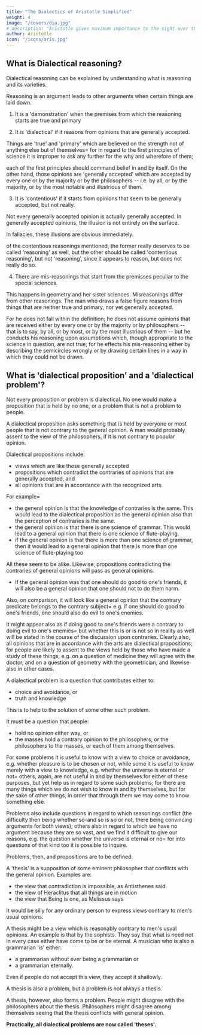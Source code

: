 ```yaml
---
title: "The Dialectics of Aristotle Simplified"
weight: 4
image: "/covers/dia.jpg"
# description: "Aristotle gives maximum importance to the sight over the other senses"
author: Aristotle
icon: "/icons/aris.jpg"
---
```




<!-- Our treatise proposes to find a line of inquiry whereby we shall be able to reason from opinions that are generally accepted about every problem propounded to us, and also shall ourselves, when standing up to an argument, avoid saying anything that will obstruct us.  -->

## What is Dialectical reasoning?

Dialectical reasoning can be explained by understanding what is reasoning and its varieties.

Reasoning is an argument leads to other arguments when certain things are laid down<!-- , something other than these necessarily comes about through them -->.

1. It is a 'demonstration' when the premises from which the reasoning starts are true and primary<!-- , or are such that our knowledge of them has originally come through premisses which are primary and true=  -->

2. It is 'dialectical' if it reasons from opinions that are generally accepted. 

Things are 'true' and 'primary' which are believed on the strength not of anything else but of themselves= for in regard to the first principles of science it is improper to ask any further for the why and wherefore of them; 

each of the first principles should command belief in and by itself. On the other hand, those opinions are 'generally accepted' which are accepted by every one or by the majority or by the philosophers -- i.e. by all, or by the majority, or by the most notable and illustrious of them. 

3. It is 'contentious' if it starts from opinions that seem to be generally accepted, but not really. 

<!--  such, or again if it merely seems to reason from opinions that are or seem to be generally accepted.  -->

Not every generally accepted opinion is actually generally accepted. In generally accepted opinions, the illusion is not entirely on the surface. <!-- , as happens in the case of the principles of contentious arguments;  -->

In fallacies, these illusions are obvious immediately. 


of the contentious reasonings mentioned, the former really deserves to be called 'reasoning' as well, but the other should be called 'contentious reasoning', but not 'reasoning', since it appears to reason, but does not really do so.

4. There are mis-reasonings that start from the premisses peculiar to the special sciences.

This happens in geometry and her sister sciences. Misreasonings differ from other reasonings. The man who draws a false figure reasons from things that are neither true and primary, nor yet generally accepted. 

For he does not fall within the definition; he does not assume opinions that are received either by every one or by the majority or by philosophers -- that is to say, by all, or by most, or by the most illustrious of them -- but he conducts his reasoning upon assumptions which, though appropriate to the science in question, are not true; for he effects his mis-reasoning either by describing the semicircles wrongly or by drawing certain lines in a way in which they could not be drawn.

 
## What is 'dialectical proposition' and a 'dialectical problem'?

Not every proposition or problem is dialectical. No one would make a proposition that is held by no one, or a problem that is not a problem to people. 

A dialectical proposition asks something that is held by everyone or most people that is not contrary to the general opinion. A man would probably assent to the view of the philosophers, if it is not contrary to popular opinion. 

Dialectical propositions include:
- views which are like those generally accepted
- propositions which contradict the contraries of opinions that are generally accepted, and
- all opinions that are in accordance with the recognized arts.

For example= 

- the general opinion is that the knowledge of contraries is the same. This would lead to the dialectical proposition as the general opinion also that the perception of contraries is the same.
- the general opinion is that there is one science of grammar. This would lead to a general opinion that there is one science of flute-playing. 
- if the general opinion is that there is more than one science of grammar, then it would lead to a general opinion that there is more than one science of flute-playing too 

All these seem to be alike. Likewise, propositions contradicting the contraries of general opinions will pass as general opinions. 

- If the general opinion was that one should do good to one's friends, it will also be a general opinion that one should not to do them harm. 

<!-- Here, that one ought to do harm to one's friends is contrary to the general view, and that one ought not to do them harm is the contradictory of that contrary. Likewise also, if one ought to do good to one's friends, one ought not to do good to one's enemies= this too is the contradictory of the view contrary to the general view; the contrary being that one ought to do good to one's enemies. Likewise, also, in other cases.  -->

Also, on comparison, it will look like a general opinion that the contrary predicate belongs to the contrary subject= e.g. if one should do good to one's friends, one should also do evil to one's enemies. 

It might appear also as if doing good to one's friends were a contrary to doing evil to one's enemies= but whether this is or is not so in reality as well will be stated in the course of the discussion upon contraries. Clearly also, all opinions that are in accordance with the arts are dialectical propositions; for people are likely to assent to the views held by those who have made a study of these things, e.g. on a question of medicine they will agree with the doctor, and on a question of geometry with the geometrician; and likewise also in other cases.

A dialectical problem is a question that contributes either to:
- choice and avoidance, or
- truth and knowledge

This is to help to the solution of some other such problem. 

It must be a question that people:
- hold no opinion either way, or
- the masses hold a contrary opinion to the philosophers, or the philosophers to the masses, or each of them among themselves. 

For some problems it is useful to know with a view to choice or avoidance, e.g. whether pleasure is to be chosen or not, while some it is useful to know merely with a view to knowledge, e.g. whether the universe is eternal or not= others, again, are not useful in and by themselves for either of these purposes, but yet help us in regard to some such problems; for there are many things which we do not wish to know in and by themselves, but for the sake of other things, in order that through them we may come to know something else. 

Problems also include questions in regard to which reasonings conflict (the difficulty then being whether so-and so is so or not, there being convincing arguments for both views); others also in regard to which we have no argument because they are so vast, and we find it difficult to give our reasons, e.g. the question whether the universe is eternal or no= for into questions of that kind too it is possible to inquire. 

Problems, then, and propositions are to be defined. 

A 'thesis' is a supposition of some eminent philosopher that conflicts with the general opinion. Examples are:
- the view that contradiction is impossible, as Antisthenes said
- the view of Heraclitus that all things are in motion
- the view that Being is one, as Melissus says

It would be silly for any ordinary person to express views contrary to men's usual opinions.

A thesis might be a view which is reasonably contrary to men's usual opinions. An example is that by the sophists. They say that what is need not in every case either have come to be or be eternal. A musician who is also a grammarian 'is' either:
- a grammarian without ever being a grammarian or
- a grammarian eternally. 

Even if people do not accept this view, they accept it shallowly.  <!-- might do so on the ground that it is reasonable. -->

A thesis is also a problem, but a problem is not always a thesis. <!-- , inasmuch as some problems are such that we have no opinion about them either way. That --> 

A thesis, however, also forms a problem. People might disagree with the philosophers about the thesis. Philosophers might disagree among themselves seeing that the thesis conflicts with general opinion. 

**Practically, all dialectical problems are now called 'theses'.** 

<!-- But it should make no difference whichever description is used; for our object in thus distinguishing them has not been to create a terminology, but to recognize what differences happen to be found between them. -->